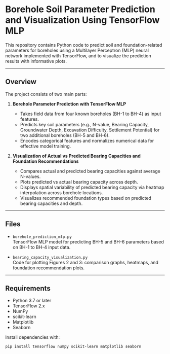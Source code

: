 # Borehole Soil Parameter Prediction and Visualization Using TensorFlow MLP

This repository contains Python code to predict soil and foundation-related parameters for boreholes using a Multilayer Perceptron (MLP) neural network implemented with TensorFlow, and to visualize the prediction results with informative plots.

---

## Overview

The project consists of two main parts:

1. **Borehole Parameter Prediction with TensorFlow MLP**  
   - Takes field data from four known boreholes (BH-1 to BH-4) as input features.  
   - Predicts key soil parameters (e.g., N-value, Bearing Capacity, Groundwater Depth, Excavation Difficulty, Settlement Potential) for two additional boreholes (BH-5 and BH-6).  
   - Encodes categorical features and normalizes numerical data for effective model training.

2. **Visualization of Actual vs Predicted Bearing Capacities and Foundation Recommendations**  
   - Compares actual and predicted bearing capacities against average N-values.  
   - Plots predicted vs actual bearing capacity across depth.  
   - Displays spatial variability of predicted bearing capacity via heatmap interpolation across borehole locations.  
   - Visualizes recommended foundation types based on predicted bearing capacities and depth.

---

## Files

- `borehole_prediction_mlp.py`  
  TensorFlow MLP model for predicting BH-5 and BH-6 parameters based on BH-1 to BH-4 input data.

- `bearing_capacity_visualization.py`  
  Code for plotting Figures 2 and 3: comparison graphs, heatmaps, and foundation recommendation plots.

---

## Requirements

- Python 3.7 or later
- TensorFlow 2.x
- NumPy
- scikit-learn
- Matplotlib
- Seaborn

Install dependencies with:

```bash
pip install tensorflow numpy scikit-learn matplotlib seaborn
